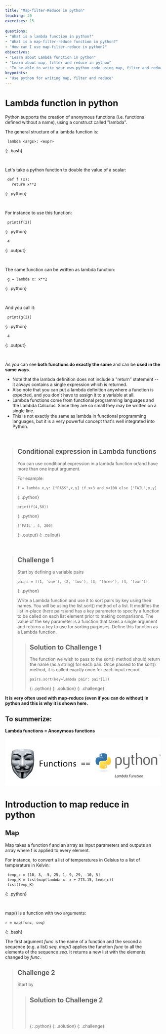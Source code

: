 ```yaml
---
title: "Map-filter-Reduce in python"
teaching: 20
exercises: 15

questions:
- "What is a lambda function in python?"
- "What is a map-filter-reduce function in python?"
- "How can I use map-filter-reduce in python?"
objectives:
- "Learn about Lambda function in python"
- "Learn about map, filter and reduce in python"
- "To be able to write your own python code using map, filter and reduce"
keypoints:
- "Use python for writing map, filter and reduce"
---
```


# Lambda function in python


Python supports the creation of anonymous functions (i.e. functions defined without a name), using a construct called "lambda". 

The general structure of a lambda function is:

~~~
 lambda <args>: <expr>
~~~
{: .bash}

&nbsp;

Let's take a python function to double the value of a scalar:


~~~
 def f (x): 
   return x**2
~~~
{: .python}

&nbsp;

For instance to use this function:

~~~
 print(f(2))
~~~
{: .python}

~~~
 4
~~~
{: .output}

&nbsp;

The same function can be written as lambda function:

~~~
 g = lambda x: x**2
~~~
{: .python}

&nbsp;

And you call it:

~~~
 print(g(2))
~~~
{: .python}

~~~
 4
~~~
{: .output}

&nbsp;

As you can see **both functions do exactly the same** and can be **used in the same ways**. 


- Note that the lambda definition does not include a "return" statement -- it always contains a single expression which is returned. 
- Also note that you can put a lambda definition anywhere a function is expected, and you don't have to assign it to a variable at all.
- Lambda functions come from functional programming languages and the Lambda Calculus. Since they are so small they may be written on a single line.
- This is not exactly the same as lambda in functional programming languages, but it is a very powerful concept that's well integrated into Python.


&nbsp;

> ## Conditional expression in Lambda functions
> You can use conditional expression in a lambda function or/and have more than one input argument.
> 
> For example:
>
> ~~~
> f = lambda x,y: ["PASS",x,y] if x>3 and y<100 else ["FAIL",x,y]
> ~~~
> {: .python}
>
> ~~~
> print(f(4,50))
> ~~~
> {: .python}
>
> ~~~
> ['FAIL', 4, 200]
> ~~~
> {: .output}
{: .callout}

&nbsp;


> ## Challenge 1
>
> Start by defining a variable pairs
>
> ~~~
> pairs = [(1, 'one'), (2, 'two'), (3, 'three'), (4, 'four')]
> ~~~
> {: .python}
>
> Write a Lambda function and use it to sort pairs by key using their names.
> You will be using the list.sort() method of a list. It modifies the list in-place (here pairs)and
> has a key parameter to specify a function to be called on each list element prior to making comparisons.
> The value of the key parameter is a function that takes a single argument and returns a key to use for sorting purposes. 
> Define this function as a Lambda function. 
>
> > ## Solution to Challenge 1
> > The function we wish to pass to the sort() method should return the name (as a string) for each pair.
> > Once passed to the sort() method, it is called exactly once for each input record.
> >
> > ~~~
> > pairs.sort(key=lambda pair: pair[1])
> > ~~~
> > {: .python}
> {: .solution}
{: .challenge}

**It is very often used with map-reduce (even if you can do without) in python and this is why it is shown here.**

## To summerize:

**Lambda functions = Anonymous functions**

![LambdaFunction](../img/anonymousLambda.png)


# Introduction to map reduce in python

## Map

Map takes a function f and an array as input parameters and outputs an array where f is applied to every element.

For instance, to convert a list of temperatures in Celsius to a list of temperature in Kelvin:
~~~
 temp_c = [10, 3, -5, 25, 1, 9, 29, -10, 5]
 temp_K = list(map(lambda x: x + 273.15, temp_c))
 list(temp_K)
~~~
{: .python}

&nbsp;

map() is a function with two arguments:

~~~
r = map(func, seq)
~~~
{: .bash}

The first argument *func* is the name of a function and the second a sequence (e.g. a list) *seq*. 
*map()* applies the function *func* to all the elements of the sequence *seq*. 
It returns a new list with the elements changed by *func*.

>
> ## Challenge 2
>
> Start by 
>
> > ## Solution to Challenge 2
> >
> > 
> > ~~~
> > 
> > 
> > 
> > ~~~
> > {: .python}
> {: .solution}
{: .challenge}



&nbsp;
&nbsp;
&nbsp;
&nbsp;

